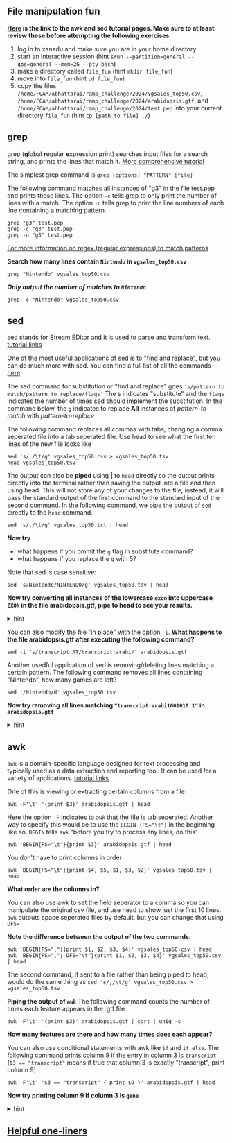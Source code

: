 ## File manipulation fun
**[Here](review_awk_and_sed.md) is the link to the awk and sed tutorial pages. Make sure to at least review these before attempting the following exercises**


1. log in to xanadu and make sure you are in your home directory
2. start an interactive session (hint `srun --partition=general --qos=general --mem=2G --pty bash`)
3. make a directory called `file_fun` (hint `mkdir file_fun`)
4. move into `file_fun` (hint `cd file_fun`)
5. copy the files `/home/FCAM/abhattarai/ramp_challenge/2024/vgsales_top50.csv`, `/home/FCAM/abhattarai/ramp_challenge/2024/arabidopsis.gtf`, and `/home/FCAM/abhattarai/ramp_challenge/2024/test.pep` into your current directory `file_fun` (hint `cp [path_to_file] ./`)


## grep

grep (**g**lobal **r**egular **e**xpression **p**rint) searches input files for a search string, and prints the lines that match it. [More comprehensive tutorial](https://www.geeksforgeeks.org/grep-command-in-unixlinux/)

The simplest grep command is `grep [options] "PATTERN" [file]`

The following command matches all instances of "g3" in the file test.pep and prints those lines. The option `-c` tells grep to only print the number of lines with a match. The option `-n` tells grep to print the line numbers of each line containing a matching pattern.
```
grep "g3" test.pep
grep -c "g3" test.pep
grep -n "g3" test.pep
```

[For more information on regex (regular expressions) to match patterns](https://www.gnu.org/software/grep/manual/html_node/Regular-Expressions.html)

**Search how many lines contain `Nintendo` in `vgsales_top50.csv`**

```
grep "Nintendo" vgsales_top50.csv
```
***Only output the number of matches to `Nintendo`***

```
grep -c "Nintendo" vgsales_top50.csv
```

## sed

sed stands for Stream EDitor and it is used to parse and transform text. [tutorial links](review_awk_and_sed.md)

One of the most useful applications of sed is to "find and replace", but you can do much more with sed. You can find a full list of all the commands [here](https://www.gnu.org/software/sed/manual/sed.html#sed-commands-list)

The sed command for substitution or "find and replace" goes `'s/pattern to match/pattern to replace/flags'` The s indicates "substitute" and the `flags` indicates the number of times sed should implement the substitution. In the command below, the `g` indicates to replace **All** instances of *pattern-to-match* with *pattern-to-replace* 

The following command replaces all commas with tabs, changing a comma seperated file into a tab seperated file. Use head to see what the first ten lines of the new file looks like 
```
sed 's/,/\t/g' vgsales_top50.csv > vgsales_top50.tsv
head vgsales_top50.tsv
```
The output can also be **piped** using **\|** to `head` directly so the output prints directly into the terminal rather than saving the output into a file and then using head. This will not store any of your changes to the file, instead, it will pass the standard output of the first command to the standard input of the second command. In the following command, we pipe the output of `sed` directly to the `head` command.

```
sed 's/,/\t/g' vgsales_top50.txt | head 
```

**Now try**
- what happens if you ommit the `g` flag in substitute command? 
- what happens if you replace the `g` with 5?

Note that sed is case sensitive: 
```
sed 's/Nintendo/NINTENDO/g' vgsales_top50.tsv | head 
```

**Now try converting all instances of the lowercase `exon` into uppercase `EXON` in the file arabidopsis.gtf, pipe to head to see your results.**

<p>
<details>
<summary>hint</summary>
<pre><code>
sed ‘s/exon/EXON/’ arabidopsis.gtf | head
</code></pre>
</details>
</p>

You can also modify the file "in place" with the option `-i`. **What happens to the file arabidopsis.gtf after executing the following command?**
```
sed -i ‘s/transcript:AT/transcript:arabi/’ arabidopsis.gtf
``` 
Another usedful application of sed is removing/deleting lines matching a certain pattern. The following command removes all lines containing "Nintendo", how many games are left?
```
sed '/Nintendo/d' vgsales_top50.tsv
```

**Now try removing all lines matching `"transcript:arabi1G01010.1"` in `arabidopsis.gtf`**

<p>
<details>
<summary>hint</summary>
<pre><code>
sed -i ‘/"transcript:arabi1G01010.1"/d’ arabidopsis.gtf
</code></pre>
</details>
</p>


## awk 
`awk` is a domain-specific language designed for text processing and typically used as a data extraction and reporting tool. It can be used for a variety of applications. [tutorial links](review_awk_and_sed.md)

One of this is viewing or extracting certain columns from a file.

```
awk -F'\t' '{print $3}' arabidopsis.gtf | head
```
Here the option `-F` indicates to `awk` that the file is tab seperated. Another way to specify this would be to use the `BEGIN {FS="\t"}` in the beginning like so. `BEGIN` tells `awk` "before you try to process any lines, do this"
```
awk 'BEGIN{FS="\t"}{print $3}' arabidopsis.gtf | head 
```

You don't have to print columns in order
```
awk 'BEGIN{FS="\t"}{print $4, $5, $1, $3, $2}' vgsales_top50.tsv | head
```
**What order are the columns in?**

You can also use awk to set the field seperator to a comma so you can manipulate the original csv file, and use head to show just the first 10 lines. `awk` outputs space seperated files by default, but you can change that using `OFS=`

**Note the difference between the output of the two commands:**

```
awk 'BEGIN{FS=","}{print $1, $2, $3, $4}' vgsales_top50.csv | head
awk 'BEGIN{FS=","; OFS="\t"}{print $1, $2, $3, $4}' vgsales_top50.csv | head
```  

The second command, if sent to a file rather than being piped to head, would do the same thing as `sed 's/,/\t/g' vgsales_top50.csv > vgsales_top50.tsv`

**Piping the output of `awk`** 
The following command counts the number of times each feature appears in the .gtf file

```
awk -F'\t' '{print $3}' arabidopsis.gtf | sort | uniq -c
```
**How many features are there and how many times does each appear?**

You can also use conditional statements with awk like `if` and `if else`. The following command prints column 9 if the entry in column 3 is `transcript` (`$3 == "transcript"` means if true that column 3 is exactly "transcript", print column 9)
```
awk -F'\t' '$3 == "transcript" { print $9 }' arabidopsis.gtf | head
```
**Now try printing column 9 if column 3 is `gene`**

<p>
<details>
<summary>hint</summary>
<pre><code>
awk -F'\t' '$3 == "gene" { print $9 }' arabidopsis.gtf | head
</code></pre>
</details>
</p>





## [Helpful one-liners](https://github.com/stephenturner/oneliners)
